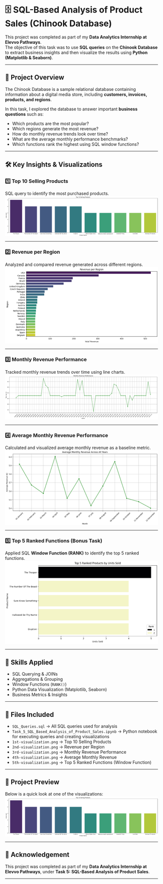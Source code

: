 # 🗄️ SQL-Based Analysis of Product Sales (Chinook Database)  

This project was completed as part of my **Data Analytics Internship at Elevvo Pathways**.  
The objective of this task was to use **SQL queries** on the **Chinook Database** to extract business insights and then visualize the results using **Python (Matplotlib & Seaborn)**.  

---

## 📌 Project Overview  
The Chinook Database is a sample relational database containing information about a digital media store, including **customers, invoices, products, and regions**.  

In this task, I explored the database to answer important **business questions** such as:  
- Which products are the most popular?  
- Which regions generate the most revenue?  
- How do monthly revenue trends look over time?  
- What are the average monthly performance benchmarks?  
- Which functions rank the highest using SQL window functions?  

---

## 🛠️ Key Insights & Visualizations  

### 1️⃣ Top 10 Selling Products  
SQL query to identify the most purchased products.  
![Top 10 Products](1st-visualization.png)  

---

### 2️⃣ Revenue per Region  
Analyzed and compared revenue generated across different regions.  
![Revenue per Region](2nd-visualization.png)  

---

### 3️⃣ Monthly Revenue Performance  
Tracked monthly revenue trends over time using line charts.  
![Monthly Revenue](3rd-visualization.png)  

---

### 4️⃣ Average Monthly Revenue Performance  
Calculated and visualized average monthly revenue as a baseline metric.  
![Average Monthly Revenue](4th-visualization.png)  

---

### 5️⃣ Top 5 Ranked Functions (Bonus Task)  
Applied SQL **Window Function (RANK)** to identify the top 5 ranked functions.  
![Top 5 Ranked Functions](5th-visualization.png)  

---

## 🚀 Skills Applied  
- SQL Querying & JOINs  
- Aggregations & Grouping  
- Window Functions (`RANK()`)  
- Python Data Visualization (Matplotlib, Seaborn)  
- Business Metrics & Insights  

---

## 📂 Files Included  
- `SQL_Queries.sql` → All SQL queries used for analysis  
- `Task_5_SQL_Based_Analysis_of_Product_Sales.ipynb` → Python notebook for executing queries and creating visualizations  
- `1st-visualization.png` → Top 10 Selling Products  
- `2nd-visualization.png` → Revenue per Region  
- `3rd-visualization.png` → Monthly Revenue Performance  
- `4th-visualization.png` → Average Monthly Revenue  
- `5th-visualization.png` → Top 5 Ranked Functions (Window Function)  

---

## 📸 Project Preview  
Below is a quick look at one of the visualizations:  
![Sample Visualization](1st-visualization.png)  

---

## 📜 Acknowledgement  
This project was completed as part of my **Data Analytics Internship at Elevvo Pathways**, under **Task 5: SQL-Based Analysis of Product Sales**.  

---

